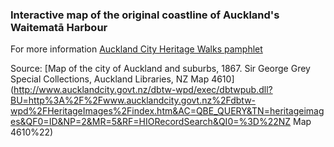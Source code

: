 ### Interactive map of the original coastline of Auckland's Waitematā Harbour

For more information
[Auckland City Heritage Walks pamphlet](https://www.aucklandcouncil.govt.nz/arts-culture-heritage/heritage-walks-places/Documents/auckland-city-heritage-walks-original-shoreline.pdf)

Source: 
[Map of the city of Auckland and suburbs, 1867. Sir George Grey Special Collections, Auckland Libraries, NZ Map 4610](http://www.aucklandcity.govt.nz/dbtw-wpd/exec/dbtwpub.dll?BU=http%3A%2F%2Fwww.aucklandcity.govt.nz%2Fdbtw-wpd%2FHeritageImages%2Findex.htm&AC=QBE_QUERY&TN=heritageimages&QF0=ID&NP=2&MR=5&RF=HIORecordSearch&QI0=%3D%22NZ Map 4610%22)